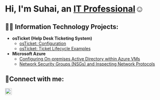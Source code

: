 <h1>Hi, I'm Suhai, an <a href="https://www.linkedin.com/in/suhai-lee-353395270/">IT Professional</a>☺</h1>

<h2>👨‍💻 Information Technology Projects:</h2>

- <b>osTicket (Help Desk Ticketing System)</b>
  - [osTicket: Configuration](https://github.com/suhai1337/post-install-config)
  - [osTicket: Ticket Lifecycle Examples](https://github.com/suhai1337/ticket-lifecycle)
- <b>Microsoft Azure</b>
  - [Configuring On-premises Active Directory within Azure VMs](https://github.com/suhai1337/configure-ad)
  - [Network Security Groups (NSGs) and Inspecting Network Protocols](https://github.com/suhai1337/azure-network-protocols)

<h2>🤳Connect with me:</h2>

[<img align="left" alt="Josh | LinkedIn" width="22px" src="https://cdn.jsdelivr.net/npm/simple-icons@v3/icons/linkedin.svg" />][linkedin]

[linkedin]: https://www.linkedin.com/in/suhai-lee-353395270/

